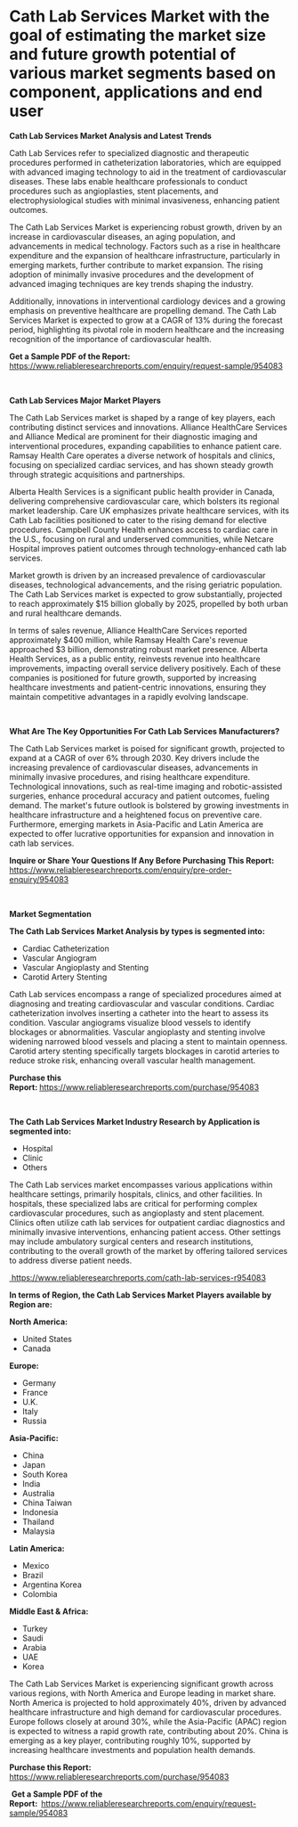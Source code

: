 <p><h1>Cath Lab Services Market with the goal of estimating the market size and future growth potential of various market segments based on component, applications and end user</h1></p><p><strong>Cath Lab Services Market Analysis and Latest Trends</strong></p>
<p><p>Cath Lab Services refer to specialized diagnostic and therapeutic procedures performed in catheterization laboratories, which are equipped with advanced imaging technology to aid in the treatment of cardiovascular diseases. These labs enable healthcare professionals to conduct procedures such as angioplasties, stent placements, and electrophysiological studies with minimal invasiveness, enhancing patient outcomes.</p><p>The Cath Lab Services Market is experiencing robust growth, driven by an increase in cardiovascular diseases, an aging population, and advancements in medical technology. Factors such as a rise in healthcare expenditure and the expansion of healthcare infrastructure, particularly in emerging markets, further contribute to market expansion. The rising adoption of minimally invasive procedures and the development of advanced imaging techniques are key trends shaping the industry.</p><p>Additionally, innovations in interventional cardiology devices and a growing emphasis on preventive healthcare are propelling demand. The Cath Lab Services Market is expected to grow at a CAGR of 13% during the forecast period, highlighting its pivotal role in modern healthcare and the increasing recognition of the importance of cardiovascular health.</p></p>
<p><strong>Get a Sample PDF of the Report:&nbsp;</strong> <a href="https://www.reliableresearchreports.com/enquiry/request-sample/954083?utm_campaign=3654&utm_medium=2&utm_source=Github&utm_content=ia&utm_term=18042025&utm_id=cath-lab-services">https://www.reliableresearchreports.com/enquiry/request-sample/954083</a></p>
<p>&nbsp;</p>
<p><strong>Cath Lab Services Major Market Players</strong></p>
<p><p>The Cath Lab Services market is shaped by a range of key players, each contributing distinct services and innovations. Alliance HealthCare Services and Alliance Medical are prominent for their diagnostic imaging and interventional procedures, expanding capabilities to enhance patient care. Ramsay Health Care operates a diverse network of hospitals and clinics, focusing on specialized cardiac services, and has shown steady growth through strategic acquisitions and partnerships.</p><p>Alberta Health Services is a significant public health provider in Canada, delivering comprehensive cardiovascular care, which bolsters its regional market leadership. Care UK emphasizes private healthcare services, with its Cath Lab facilities positioned to cater to the rising demand for elective procedures. Campbell County Health enhances access to cardiac care in the U.S., focusing on rural and underserved communities, while Netcare Hospital improves patient outcomes through technology-enhanced cath lab services.</p><p>Market growth is driven by an increased prevalence of cardiovascular diseases, technological advancements, and the rising geriatric population. The Cath Lab Services market is expected to grow substantially, projected to reach approximately $15 billion globally by 2025, propelled by both urban and rural healthcare demands.</p><p>In terms of sales revenue, Alliance HealthCare Services reported approximately $400 million, while Ramsay Health Care's revenue approached $3 billion, demonstrating robust market presence. Alberta Health Services, as a public entity, reinvests revenue into healthcare improvements, impacting overall service delivery positively. Each of these companies is positioned for future growth, supported by increasing healthcare investments and patient-centric innovations, ensuring they maintain competitive advantages in a rapidly evolving landscape.</p></p>
<p>&nbsp;</p>
<p><strong>What Are The Key Opportunities For Cath Lab Services Manufacturers?</strong></p>
<p><p>The Cath Lab Services market is poised for significant growth, projected to expand at a CAGR of over 6% through 2030. Key drivers include the increasing prevalence of cardiovascular diseases, advancements in minimally invasive procedures, and rising healthcare expenditure. Technological innovations, such as real-time imaging and robotic-assisted surgeries, enhance procedural accuracy and patient outcomes, fueling demand. The market's future outlook is bolstered by growing investments in healthcare infrastructure and a heightened focus on preventive care. Furthermore, emerging markets in Asia-Pacific and Latin America are expected to offer lucrative opportunities for expansion and innovation in cath lab services.</p></p>
<p><strong>Inquire or Share Your Questions If Any Before Purchasing This Report:</strong> <a href="https://www.reliableresearchreports.com/enquiry/pre-order-enquiry/954083?utm_campaign=3654&utm_medium=2&utm_source=Github&utm_content=ia&utm_term=18042025&utm_id=cath-lab-services">https://www.reliableresearchreports.com/enquiry/pre-order-enquiry/954083</a></p>
<p>&nbsp;</p>
<p><strong>Market Segmentation</strong></p>
<p><strong>The Cath Lab Services Market Analysis by types is segmented into:</strong></p>
<p><ul><li>Cardiac Catheterization</li><li>Vascular Angiogram</li><li>Vascular Angioplasty and Stenting</li><li>Carotid Artery Stenting</li></ul></p>
<p><p>Cath Lab services encompass a range of specialized procedures aimed at diagnosing and treating cardiovascular and vascular conditions. Cardiac catheterization involves inserting a catheter into the heart to assess its condition. Vascular angiograms visualize blood vessels to identify blockages or abnormalities. Vascular angioplasty and stenting involve widening narrowed blood vessels and placing a stent to maintain openness. Carotid artery stenting specifically targets blockages in carotid arteries to reduce stroke risk, enhancing overall vascular health management.</p></p>
<p><strong>Purchase this Report:&nbsp;</strong><a href="https://www.reliableresearchreports.com/purchase/954083?utm_campaign=3654&utm_medium=2&utm_source=Github&utm_content=ia&utm_term=18042025&utm_id=cath-lab-services">https://www.reliableresearchreports.com/purchase/954083</a></p>
<p>&nbsp;</p>
<p><strong>The Cath Lab Services Market Industry Research by Application is segmented into:</strong></p>
<p><ul><li>Hospital</li><li>Clinic</li><li>Others</li></ul></p>
<p><p>The Cath Lab services market encompasses various applications within healthcare settings, primarily hospitals, clinics, and other facilities. In hospitals, these specialized labs are critical for performing complex cardiovascular procedures, such as angioplasty and stent placement. Clinics often utilize cath lab services for outpatient cardiac diagnostics and minimally invasive interventions, enhancing patient access. Other settings may include ambulatory surgical centers and research institutions, contributing to the overall growth of the market by offering tailored services to address diverse patient needs.</p></p>
<p><a href="https://www.reliableresearchreports.com/cath-lab-services-r954083?utm_campaign=3654&utm_medium=2&utm_source=Github&utm_content=ia&utm_term=18042025&utm_id=cath-lab-services">&nbsp;https://www.reliableresearchreports.com/cath-lab-services-r954083</a></p>
<p><strong>In terms of Region, the Cath Lab Services Market Players available by Region are:</strong></p>
<p>
    <p> <strong> North America: </strong>
        <ul>
            <li>United States</li>
            <li>Canada</li>
        </ul>
        </p> 
    <p> <strong> Europe: </strong>
        <ul>
            <li>Germany</li>
            <li>France</li>
            <li>U.K.</li>
            <li>Italy</li>
            <li>Russia</li>
        </ul>
        </p> 
    <p> <strong> Asia-Pacific: </strong>
        <ul>
            <li>China</li>
            <li>Japan</li>
            <li>South Korea</li>
            <li>India</li>
            <li>Australia</li>
            <li>China Taiwan</li>
            <li>Indonesia</li>
            <li>Thailand</li>
            <li>Malaysia</li>
        </ul>
        </p> 
    <p> <strong> Latin America: </strong>
        <ul>
            <li>Mexico</li>
            <li>Brazil</li>
            <li>Argentina Korea</li>
            <li>Colombia</li>
        </ul>
        </p> 
    <p> <strong> Middle East & Africa: </strong>
        <ul>
            <li>Turkey</li>
            <li>Saudi</li>
            <li>Arabia</li>
            <li>UAE</li>
            <li>Korea</li>
        </ul>
    </p>
    </p>
<p><p>The Cath Lab Services Market is experiencing significant growth across various regions, with North America and Europe leading in market share. North America is projected to hold approximately 40%, driven by advanced healthcare infrastructure and high demand for cardiovascular procedures. Europe follows closely at around 30%, while the Asia-Pacific (APAC) region is expected to witness a rapid growth rate, contributing about 20%. China is emerging as a key player, contributing roughly 10%, supported by increasing healthcare investments and population health demands.</p></p>
<p><strong>Purchase this Report: </strong><a href="https://www.reliableresearchreports.com/purchase/954083?utm_campaign=3654&utm_medium=2&utm_source=Github&utm_content=ia&utm_term=18042025&utm_id=cath-lab-services">https://www.reliableresearchreports.com/purchase/954083</a></p>
<p>&nbsp;<strong>Get a Sample PDF of the Report:&nbsp;&nbsp;</strong><a href="https://www.reliableresearchreports.com/enquiry/request-sample/954083?utm_campaign=3654&utm_medium=2&utm_source=Github&utm_content=ia&utm_term=18042025&utm_id=cath-lab-services">https://www.reliableresearchreports.com/enquiry/request-sample/954083</a></p>
<p><strong></strong></p>
<p><p></p><p></p><p></p></p>